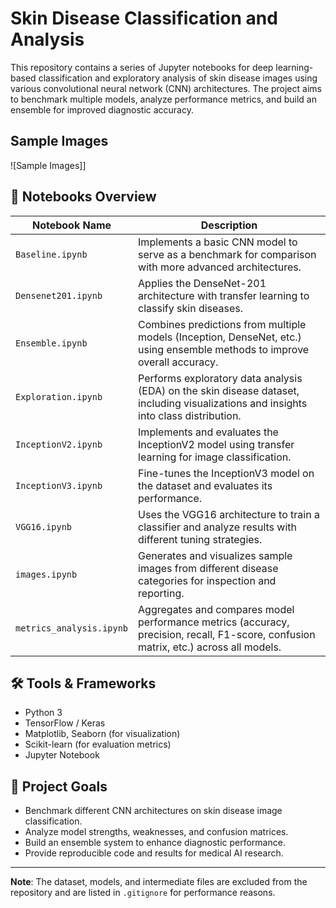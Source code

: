 # Skin Disease Classification and Analysis

This repository contains a series of Jupyter notebooks for deep learning-based classification and exploratory analysis of skin disease images using various convolutional neural network (CNN) architectures. The project aims to benchmark multiple models, analyze performance metrics, and build an ensemble for improved diagnostic accuracy.

## Sample Images
![Sample Images]]

## 📁 Notebooks Overview

| Notebook Name             | Description |
|---------------------------|-------------|
| `Baseline.ipynb`          | Implements a basic CNN model to serve as a benchmark for comparison with more advanced architectures. |
| `Densenet201.ipynb`       | Applies the DenseNet-201 architecture with transfer learning to classify skin diseases. |
| `Ensemble.ipynb`          | Combines predictions from multiple models (Inception, DenseNet, etc.) using ensemble methods to improve overall accuracy. |
| `Exploration.ipynb`       | Performs exploratory data analysis (EDA) on the skin disease dataset, including visualizations and insights into class distribution. |
| `InceptionV2.ipynb`       | Implements and evaluates the InceptionV2 model using transfer learning for image classification. |
| `InceptionV3.ipynb`       | Fine-tunes the InceptionV3 model on the dataset and evaluates its performance. |
| `VGG16.ipynb`             | Uses the VGG16 architecture to train a classifier and analyze results with different tuning strategies. |
| `images.ipynb`            | Generates and visualizes sample images from different disease categories for inspection and reporting. |
| `metrics_analysis.ipynb`  | Aggregates and compares model performance metrics (accuracy, precision, recall, F1-score, confusion matrix, etc.) across all models. |

## 🛠️ Tools & Frameworks

- Python 3
- TensorFlow / Keras
- Matplotlib, Seaborn (for visualization)
- Scikit-learn (for evaluation metrics)
- Jupyter Notebook

## 🧠 Project Goals

- Benchmark different CNN architectures on skin disease image classification.
- Analyze model strengths, weaknesses, and confusion matrices.
- Build an ensemble system to enhance diagnostic performance.
- Provide reproducible code and results for medical AI research.

---

**Note**: The dataset, models, and intermediate files are excluded from the repository and are listed in `.gitignore` for performance reasons.

